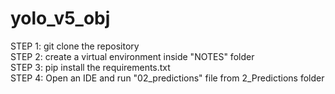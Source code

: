 # yolo_v5_obj 

STEP 1: git clone the repository  
STEP 2: create a virtual environment inside "NOTES" folder    
STEP 3: pip install the requirements.txt   
STEP 4: Open an IDE and run "02_predictions" file from 2_Predictions folder
